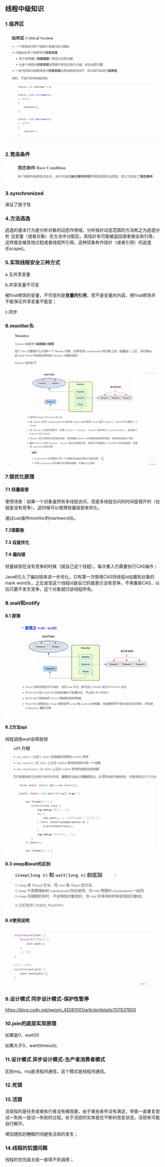##  线程中级知识

### 1.临界区

![XxGNQV](https://raw.githubusercontent.com/QinKai176/Image-Hosting/master/upic/XxGNQV.png)

### 2.竞态条件

![CvDouL](https://raw.githubusercontent.com/QinKai176/Image-Hosting/master/upic/CvDouL.png)

### 3.synchronized 

保证了原子性

### 4.方法逃逸

逃逸的基本行为是分析对象的动态作用域，分析指针动态范围的方法称之为逃逸分析  当变量（或者对象）在方法中分配后，其指针有可能被返回或者被全局引用，这样就会被其他过程或者线程所引用，这种现象称作指针（或者引用）的逃逸(Escape)。

### 5.实现线程安全三种方式

a.无共享变量

b.共享变量不可变

被final修饰的变量，不可变的是**变量的引用**，而不是变量的内容，用final修饰并不能保证共享变量不能变；

c.同步

### 6.monitor头

![llAZn6](https://raw.githubusercontent.com/QinKai176/Image-Hosting/master/upic/llAZn6.png)

![a6KGK2](https://raw.githubusercontent.com/QinKai176/Image-Hosting/master/upic/a6KGK2.png)



### 7.锁优化原理

#### 7.1.轻量级锁

使用场景：如果一个对象虽然有多线程访问，但是多线程访问的时间是错开的（也就是没有竞争），这时候可以使用轻量级锁来优化。

通过cas操作monitor的markword头。

#### 7.2锁膨胀

#### 7.3 自旋优化

#### 7.4 偏向锁

轻量级锁在没有竞争的时候（就自己这个线程），每次重入仍需要执行CAS操作；

Java6引入了偏向锁来进一步优化，只有第一次使用CAS将线程id设置到对象的mark word头，之后发现这个线程id是自己的就表示没有竞争，不用重新CAS，以后只要不发生竞争，这个对象就归该线程所有。

### 8.wait和notify

#### 8.1 原理

![a0kWYg](https://raw.githubusercontent.com/QinKai176/Image-Hosting/master/upic/a0kWYg.png)

#### 8.2方法api

线程调用wait会释放锁

![g5emgU](https://raw.githubusercontent.com/QinKai176/Image-Hosting/master/upic/g5emgU.png)

#### 8.3 sleep和wait的区别

![ZY1Vxf](https://raw.githubusercontent.com/QinKai176/Image-Hosting/master/upic/ZY1Vxf.png)

#### 8.4使用说明

![yEruDn](https://raw.githubusercontent.com/QinKai176/Image-Hosting/master/upic/yEruDn.png)

### 9.设计模式 同步设计模式-保护性暂停

https://blog.csdn.net/weixin_45081001/article/details/107637605

### 10.join的底层实现原理

如果是0，wait(0)

如果大于0，wait(timeout);

### 11.设计模式 异步设计模式-生产者消费者模式

区别mq，mq是进程间通信，这个模式是线程间通信。

### 12.死锁

### 13.活锁

活锁指的是任务或者执行者没有被阻塞，由于某些条件没有满足，导致一直重复尝试—失败—尝试—失败的过程。处于活锁的实体是在不断的改变状态，活锁有可能自行解开。

增加随机的睡眠时间避免活锁的发生；

### 14.线程的饥饿问题

线程的优先级太低一直得不到调用；



